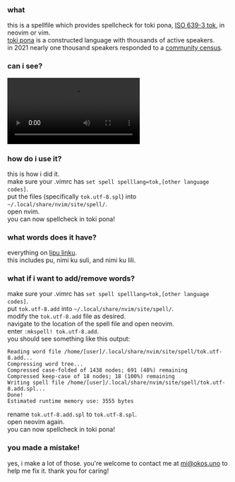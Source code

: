 ### what

this is a spellfile which provides spellcheck for toki pona, [ISO 639-3 tok](https://iso639-3.sil.org/code/tok), in neovim or vim.  
[toki pona](https://tokipona.org/) is a constructed language with thousands of active speakers.  
in 2021 nearly one thousand speakers responded to a [community census](https://tokiponacensus.github.io/results/).  

### can i see?

![tokiembed](tokiembed.webm)

### how do i use it?

this is how i did it.  
make sure your .vimrc has `set spell spelllang=tok,[other language codes]`.  
put the files (specifically `tok.utf-8.spl`) into `~/.local/share/nvim/site/spell/`.  
open nvim.  
you can now spellcheck in toki pona!  

### what words does it have?

everything on [lipu linku](https://lipu-linku.github.io/).  
this includes pu, nimi ku suli, and nimi ku lili.  

### what if i want to add/remove words?

make sure your .vimrc has `set spell spelllang=tok,[other language codes]`.  
put `tok.utf-8.add` into `~/.local/share/nvim/site/spell/`.  
modify the `tok.utf-8.add` file as desired.  
navigate to the location of the spell file and open neovim.  
enter `:mkspell! tok.utf-8.add`.  
you should see something like this output:  

```
Reading word file /home/[user]/.local/share/nvim/site/spell/tok.utf-8.add...
Compressing word tree...
Compressed case-folded of 1438 nodes; 691 (48%) remaining
Compressed keep-case of 18 nodes; 18 (100%) remaining
Writing spell file /home/[user]/.local/share/nvim/site/spell/tok.utf-8.add.spl...
Done!
Estimated runtime memory use: 3555 bytes
```

rename `tok.utf-8.add.spl` to `tok.utf-8.spl`.  
open neovim again.  
you can now spellcheck in toki pona!  

### you made a mistake!

yes, i make a lot of those.
you're welcome to contact me at [mi@okos.uno](mailto:mi@okos.uno) to help me fix it.
thank you for caring!
